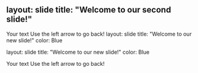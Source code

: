 layout: slide
title: "Welcome to our second slide!"
---
Your text
Use the left arrow to go back!
layout:  slide
title:  "Welcome to our new slide!"
color:  Blue

layout:  slide
title:  "Welcome to our new slide!"
color:  Blue

Your text
Use the left arrow to go back!
